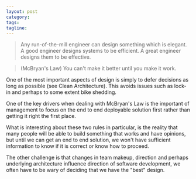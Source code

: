 ```yaml
---
layout: post
category:
tags:
tagline:
---
```


> Any run-of-the-mill engineer can design something which is elegant. A good engineer designs systems to be efficient. A great engineer designs them to be effective.

> (McBryan's Law) You can't make it better until you make it work.

One of the most important aspects of design is simply to defer decisions as long as possible (see Clean Architecture). This avoids issues such as lock-in and perhaps to some extent bike shedding.

One of the key drivers when dealing with McBryan's Law is the important of management to focus on the end to end deployable solution first rather than getting it right the first place.

What is interesting about these two rules in particular, is the reality that many people will be able to build something that works and have opinions, but until we can get an end to end solution, we won't have sufficient information to know if it is correct or know how to proceed.

The other challenge is that changes in team makeup, direction and perhaps underlying architecture influence direction of software development, we often have to be wary of deciding that we have the "best" design.
